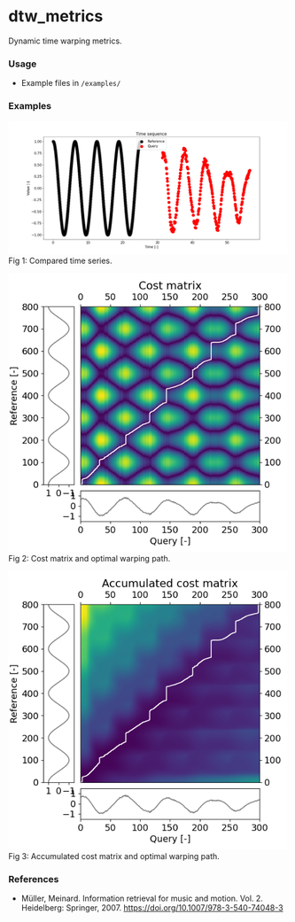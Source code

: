 # dtw_metrics

Dynamic time warping metrics. 

### Usage
- Example files in `/examples/`

### Examples
![Example image](/images/example_trig_patternP0_sequence.png "Example time series")  
Fig 1: Compared time series.

![Example image](/images/example_trig_patternP0_cm.png "Example cost matrix")  
Fig 2: Cost matrix and optimal warping path. 

![Example image](/images/example_trig_patternP0_acm.png "Example accumulated cost matrix")  
Fig 3: Accumulated cost matrix and optimal warping path.


### References
- Müller, Meinard. Information retrieval for music and motion. Vol. 2. Heidelberg: Springer, 2007. https://doi.org/10.1007/978-3-540-74048-3
